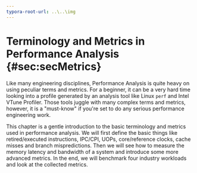 ```yaml
---
typora-root-url: ..\..\img
---
```


# Terminology and Metrics in Performance Analysis {#sec:secMetrics}

Like many engineering disciplines, Performance Analysis is quite heavy on using peculiar terms and metrics. For a beginner, it can be a very hard time looking into a profile generated by an analysis tool like Linux `perf` and Intel VTune Profiler. Those tools juggle with many complex terms and metrics, however, it is a "must-know" if you're set to do any serious performance engineering work. 

This chapter is a gentle introduction to the basic terminology and metrics used in performance analysis. We will first define the basic things like retired/executed instructions, IPC/CPI, UOPs, core/reference clocks, cache misses and branch mispredictions. Then we will see how to measure the memory latency and bandwidth of a system and introduce some more advanced metrics. In the end, we will benchmark four industry workloads and look at the collected metrics.
